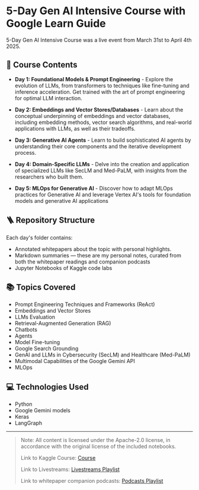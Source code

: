 # 5-Day Gen AI Intensive Course with Google Learn Guide

5-Day Gen AI Intensive Course was a live event from March 31st to April 4th 2025.

## :scroll: Course Contents

- **Day 1: Foundational Models & Prompt Engineering** - Explore the evolution of LLMs, from transformers to techniques like fine-tuning and inference acceleration. Get trained with the art of prompt engineering for optimal LLM interaction.

- **Day 2: Embeddings and Vector Stores/Databases** - Learn about the conceptual underpinning of embeddings and vector databases, including embedding methods, vector search algorithms, and real-world applications with LLMs, as well as their tradeoffs.

- **Day 3: Generative AI Agents** - Learn to build sophisticated AI agents by understanding their core components and the iterative development process.

- **Day 4: Domain-Specific LLMs** - Delve into the creation and application of specialized LLMs like SecLM and Med-PaLM, with insights from the researchers who built them.

- **Day 5: MLOps for Generative AI** - Discover how to adapt MLOps practices for Generative AI and leverage Vertex AI's tools for foundation models and generative AI applications

## :ladder: Repository Structure

Each day's folder contains:
- Annotated whitepapers about the topic with personal highlights.
- Markdown summaries — these are my personal notes, curated from both the whitepaper readings and companion podcasts
- Jupyter Notebooks of Kaggle code labs

## :books: Topics Covered
- Prompt Engineering Techniques and Frameworks (ReAct)
- Embeddings and Vector Stores
- LLMs Evaluation
- Retrieval-Augmented Generation (RAG)
- Chatbots
- Agents
- Model Fine-tuning
- Google Search Grounding
- GenAI and LLMs in Cybersecurity (SecLM) and Healthcare (Med-PaLM)
- Multimodal Capabilities of the Google Gemini API
- MLOps

## :computer: Technologies Used
- Python
- Google Gemini models
- Keras
- LangGraph

---
>Note: All content is licensed under the Apache-2.0 license, in accordance with the original license of the included notebooks.
>
>Link to Kaggle Course: [Course](https://www.kaggle.com/learn-guide/5-day-genai)
>
>Link to Livestreams: [Livestreams Playlist](https://www.youtube.com/playlist?list=PLqFaTIg4myu-lbBTrUpoQQIzZZxvrOaP5)
>
>Link to whitepaper companion podcasts: [Podcasts Playlist](https://www.youtube.com/playlist?list=PLqFaTIg4myu_yKJpvF8WE2JfaG5kGuvoE)